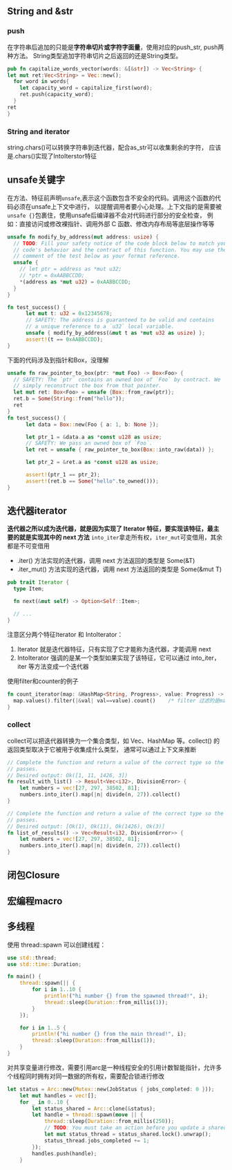 ## String and &str  
  
### push
  在字符串后追加的只能是**字符串切片或字符字面量**，使用对应的push_str, push两种方法。
  String类型追加字符串切片之后返回的还是String类型。
  ```rust
  pub fn capitalize_words_vector(words: &[&str]) -> Vec<String> {
  let mut ret:Vec<String> = Vec::new();
    for word in words{
      let capacity_word = capitalize_first(word);
      ret.push(capacity_word);
    }
  ret
}
  ```

### String and iterator  
  
  string.chars()可以转换字符串到迭代器，配合as_str可以收集剩余的字符，
  应该是.chars()实现了IntoIterstor特征

## unsafe关键字  
  
  在方法、特征前声明`unsafe`,表示这个函数包含不安全的代码。调用这个函数的代码必须在unsafe上下文中进行，
  以提醒调用者要小心处理。上下文指的是需要被`unsafe {}`包裹住，使用unsafe后编译器不会对代码进行部分的安全检查，
  例如：直接访问或修改裸指针、调用外部 C 函数、修改内存布局等底层操作等等  
  ```rust
  unsafe fn modify_by_address(mut address: usize) {
    // TODO: Fill your safety notice of the code block below to match your
    // code's behavior and the contract of this function. You may use the
    // comment of the test below as your format reference.
    unsafe {
      // let ptr = address as *mut u32;
      // *ptr = 0xAABBCCDD;
      *(address as *mut u32) = 0xAABBCCDD;
    }
  }

  fn test_success() {
        let mut t: u32 = 0x12345678;
        // SAFETY: The address is guaranteed to be valid and contains
        // a unique reference to a `u32` local variable.
        unsafe { modify_by_address(&mut t as *mut u32 as usize) };
        assert!(t == 0xAABBCCDD);
  }
  ```
  下面的代码涉及到指针和Box，没理解
  ```rust
  unsafe fn raw_pointer_to_box(ptr: *mut Foo) -> Box<Foo> {
    // SAFETY: The `ptr` contains an owned box of `Foo` by contract. We
    // simply reconstruct the box from that pointer.
    let mut ret: Box<Foo> = unsafe {Box::from_raw(ptr)};
    ret.b = Some(String::from("hello"));
    ret
  }
  fn test_success() {
        let data = Box::new(Foo { a: 1, b: None });

        let ptr_1 = &data.a as *const u128 as usize;
        // SAFETY: We pass an owned box of `Foo`.
        let ret = unsafe { raw_pointer_to_box(Box::into_raw(data)) };

        let ptr_2 = &ret.a as *const u128 as usize;

        assert!(ptr_1 == ptr_2);
        assert!(ret.b == Some("hello".to_owned()));
  }
  ```
## 迭代器iterator  
    
  **迭代器之所以成为迭代器，就是因为实现了 Iterator 特征，要实现该特征，最主要的就是实现其中的 next 方法**
  `into_iter`拿走所有权，`iter_mut`可变借用，其余都是不可变借用  
  - .iter() 方法实现的迭代器，调用 next 方法返回的类型是 Some(&T)
  - .iter_mut() 方法实现的迭代器，调用 next 方法返回的类型是 Some(&mut T)

  ```rust
  pub trait Iterator {
    type Item;

    fn next(&mut self) -> Option<Self::Item>;

    // ...
  }
  ```

  注意区分两个特征Iterator 和 IntoIterator：
  1. Iterator 就是迭代器特征，只有实现了它才能称为迭代器，才能调用 next
  2.  IntoIterator 强调的是某一个类型如果实现了该特征，它可以通过 into_iter，iter 等方法变成一个迭代器  
    
  使用filter和counter的例子  
  ```rust
  fn count_iterator(map: &HashMap<String, Progress>, value: Progress) -> usize{
    map.values().filter(|&val| val==value).count()    /* filter 过滤的是map的值 */
  }
  ```
   
### collect  
  
  collect可以把迭代器转换为一个集合类型，如 Vec、HashMap 等。collect() 的返回类型取决于它被用于收集成什么类型，
  通常可以通过上下文来推断
  ```rust
  // Complete the function and return a value of the correct type so the test
  // passes.
  // Desired output: Ok([1, 11, 1426, 3])
  fn result_with_list() -> Result<Vec<i32>, DivisionError> {
      let numbers = vec![27, 297, 38502, 81];
      numbers.into_iter().map(|n| divide(n, 27)).collect()
  }

  // Complete the function and return a value of the correct type so the test
  // passes.
  // Desired output: [Ok(1), Ok(11), Ok(1426), Ok(3)]
  fn list_of_results() -> Vec<Result<i32, DivisionError>> {
      let numbers = vec![27, 297, 38502, 81];
      numbers.into_iter().map(|n| divide(n, 27)).collect()
  }
  ```

## 闭包Closure  
  
## 宏编程macro  
  
## 多线程  
  
  使用 thread::spawn 可以创建线程：
```rust
use std::thread;
use std::time::Duration;

fn main() {
    thread::spawn(|| {
        for i in 1..10 {
            println!("hi number {} from the spawned thread!", i);
            thread::sleep(Duration::from_millis(1));
        }
    });

    for i in 1..5 {
        println!("hi number {} from the main thread!", i);
        thread::sleep(Duration::from_millis(1));
    }
}
```
  
  对共享变量进行修改，需要引用arc是一种线程安全的引用计数智能指针，允许多个线程同时拥有对同一数据的所有权，需要配合锁进行修改
```rust
let status = Arc::new(Mutex::new(JobStatus { jobs_completed: 0 }));   
    let mut handles = vec![];
    for _ in 0..10 {
        let status_shared = Arc::clone(&status);
        let handle = thread::spawn(move || {
            thread::sleep(Duration::from_millis(250));
            // TODO: You must take an action before you update a shared value
            let mut status_thread = status_shared.lock().unwrap();
            status_thread.jobs_completed += 1;
        });
        handles.push(handle);
    }
```
  
  
  
